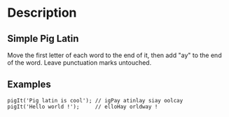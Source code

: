 # Description 

## Simple Pig Latin

Move the first letter of each word to the end of it, then add "ay" to the end of the word. Leave punctuation marks untouched.

## Examples
```
pigIt('Pig latin is cool'); // igPay atinlay siay oolcay
pigIt('Hello world !');     // elloHay orldway !
```
